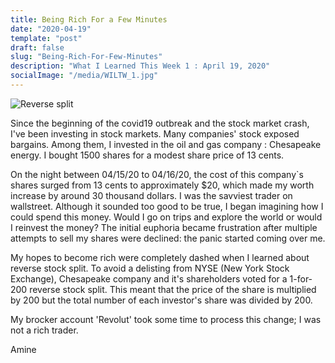 ```yaml
---
title: Being Rich For a Few Minutes
date: "2020-04-19"
template: "post"
draft: false
slug: "Being-Rich-For-Few-Minutes"
description: "What I Learned This Week 1 : April 19, 2020"
socialImage: "/media/WILTW_1.jpg"
---
```


![Reverse split](/media/WILTW_1.jpg)

Since the beginning of the covid19 outbreak and the stock market crash, I've been investing in stock markets.
Many companies' stock exposed bargains. Among them, I invested in the oil and gas company : Chesapeake energy.
I bought 1500 shares for a modest share price of 13 cents.

On the night between 04/15/20 to 04/16/20, the cost of this company`s shares surged from 13 cents to approximately $20, which made my worth increase by around 30 thousand dollars. I was the savviest trader on wallstreet. 
Although it sounded too good to be true, I began imagining how I could spend this money. Would I go on trips and explore the world or would I reinvest the money?
The initial euphoria became frustration after multiple attempts to sell my shares were declined: the panic started coming over me.

My hopes to become rich were completely dashed when I learned about reverse stock split. To avoid a delisting from NYSE (New York Stock Exchange), Chesapeake company and it's shareholders voted for a 1-for-200 reverse stock split.
This meant that the price of the share is multiplied by 200 but the total number of each investor's share was divided by 200.

My brocker account 'Revolut' took some time to process this change; I was not a rich trader.

Amine 

